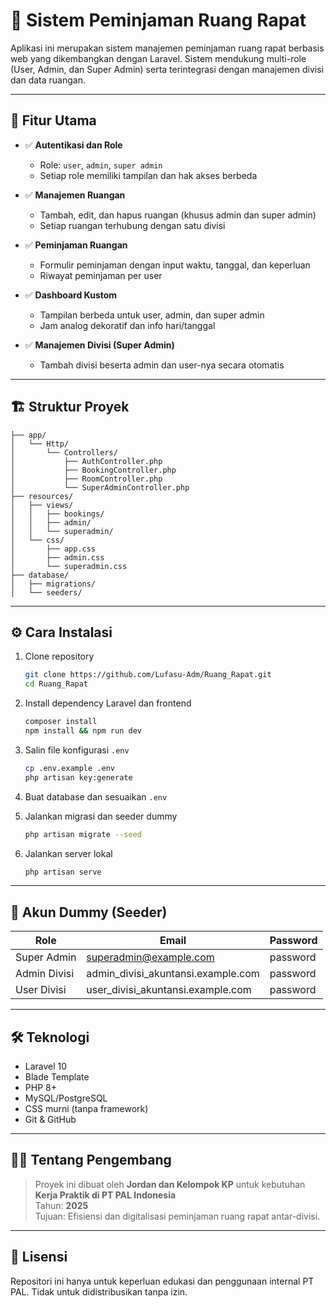 # 📅 Sistem Peminjaman Ruang Rapat

Aplikasi ini merupakan sistem manajemen peminjaman ruang rapat berbasis web yang dikembangkan dengan Laravel. Sistem mendukung multi-role (User, Admin, dan Super Admin) serta terintegrasi dengan manajemen divisi dan data ruangan.

---

## 🚀 Fitur Utama

- ✅ **Autentikasi dan Role**
  - Role: `user`, `admin`, `super admin`
  - Setiap role memiliki tampilan dan hak akses berbeda

- ✅ **Manajemen Ruangan**
  - Tambah, edit, dan hapus ruangan (khusus admin dan super admin)
  - Setiap ruangan terhubung dengan satu divisi

- ✅ **Peminjaman Ruangan**
  - Formulir peminjaman dengan input waktu, tanggal, dan keperluan
  - Riwayat peminjaman per user

- ✅ **Dashboard Kustom**
  - Tampilan berbeda untuk user, admin, dan super admin
  - Jam analog dekoratif dan info hari/tanggal

- ✅ **Manajemen Divisi (Super Admin)**
  - Tambah divisi beserta admin dan user-nya secara otomatis

---

## 🏗️ Struktur Proyek

```
├── app/
│   └── Http/
│       └── Controllers/
│           ├── AuthController.php
│           ├── BookingController.php
│           ├── RoomController.php
│           └── SuperAdminController.php
├── resources/
│   ├── views/
│   │   ├── bookings/
│   │   ├── admin/
│   │   └── superadmin/
│   └── css/
│       ├── app.css
│       ├── admin.css
│       └── superadmin.css
├── database/
│   ├── migrations/
│   └── seeders/
```

---

## ⚙️ Cara Instalasi

1. Clone repository
   ```bash
   git clone https://github.com/Lufasu-Adm/Ruang_Rapat.git
   cd Ruang_Rapat
   ```

2. Install dependency Laravel dan frontend
   ```bash
   composer install
   npm install && npm run dev
   ```

3. Salin file konfigurasi `.env`
   ```bash
   cp .env.example .env
   php artisan key:generate
   ```

4. Buat database dan sesuaikan `.env`

5. Jalankan migrasi dan seeder dummy
   ```bash
   php artisan migrate --seed
   ```

6. Jalankan server lokal
   ```bash
   php artisan serve
   ```

---

## 🧪 Akun Dummy (Seeder)

| Role         | Email                                  | Password  |
|--------------|----------------------------------------|-----------|
| Super Admin  | superadmin@example.com                 | password  |
| Admin Divisi | admin_divisi_akuntansi.example.com     | password  |
| User Divisi  | user_divisi_akuntansi.example.com      | password  |

---

## 🛠️ Teknologi

- Laravel 10
- Blade Template
- PHP 8+
- MySQL/PostgreSQL
- CSS murni (tanpa framework)
- Git & GitHub

---

## 👨‍💻 Tentang Pengembang

> Proyek ini dibuat oleh **Jordan dan Kelompok KP** untuk kebutuhan **Kerja Praktik di PT PAL Indonesia**  
> Tahun: **2025**  
> Tujuan: Efisiensi dan digitalisasi peminjaman ruang rapat antar-divisi.

---

## 📄 Lisensi

Repositori ini hanya untuk keperluan edukasi dan penggunaan internal PT PAL. Tidak untuk didistribusikan tanpa izin.
